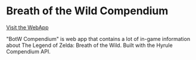 # Breath of the Wild Compendium

<a href="https://botw-compendium.vercel.app/">Visit the WebApp</a>

"BotW Compendium" is web app that contains a lot of in-game information about The Legend of Zelda: Breath of the Wild. Built with the Hyrule Compendium API.
